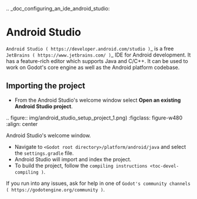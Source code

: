.. _doc_configuring_an_ide_android_studio:

Android Studio
==============

`Android Studio ( https://developer.android.com/studio )`_ is a free
`JetBrains ( https://www.jetbrains.com/ )`_ IDE for Android development.
It has a feature-rich editor which supports Java and C/C++. It can be used to
work on Godot's core engine as well as the Android platform codebase.

Importing the project
---------------------

- From the Android Studio's welcome window select **Open an existing 
  Android Studio project**.

.. figure:: img/android_studio_setup_project_1.png)
   :figclass: figure-w480
   :align: center
   
   Android Studio's welcome window.

- Navigate to `<Godot root directory>/platform/android/java` and select the `settings.gradle` file.
- Android Studio will import and index the project.
- To build the project, follow the `compiling instructions <toc-devel-compiling )`.

If you run into any issues, ask for help in one of
`Godot's community channels ( https://godotengine.org/community )`.

